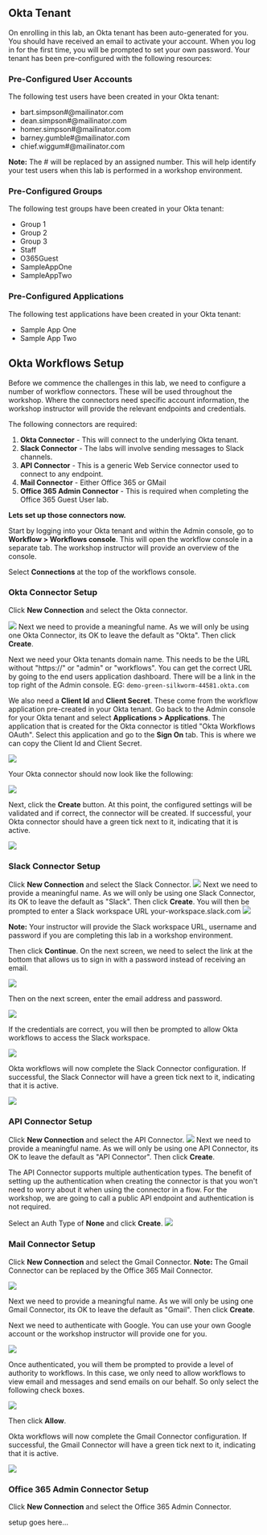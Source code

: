 ﻿## Okta Tenant

On enrolling in this lab, an Okta tenant has been auto-generated for you. You should have received an email to activate your account. When you log in for the first time, you will be prompted to set your own password.
Your tenant has been pre-configured with the following resources:

### Pre-Configured User Accounts
The following test users have been created in your Okta tenant:
 * bart.simpson#@mailinator.com
 * dean.simpson#@mailinator.com
 * homer.simpson#@mailinator.com
 * barney.gumble#@mailinator.com
 * chief.wiggum#@mailinator.com

**Note:**  The # will be replaced by an assigned number. This will help identify your test users when this lab is performed in a workshop environment.

### Pre-Configured Groups
The following test groups have been created in your Okta tenant:
-   Group 1
-   Group 2
-   Group 3
-   Staff
-   O365Guest
-   SampleAppOne
-   SampleAppTwo

### Pre-Configured Applications
The following test applications have been created in your Okta tenant:
-   Sample App One
-   Sample App Two

## Okta Workflows Setup
Before we commence the challenges in this lab, we need to configure a number of workflow connectors. These will be used throughout the workshop. Where the connectors need specific account information, the workshop instructor will provide the relevant endpoints and credentials. 

The following connectors are required:
1. **Okta Connector** - This will connect to the underlying Okta tenant.
2. **Slack Connector** - The labs will involve sending messages to Slack channels.
3. **API Connector** - This is a generic Web Service connector used to connect to any endpoint.
4. **Mail Connector** - Either Office 365 or GMail
5. **Office 365 Admin Connector** - This is required when completing the Office 365 Guest User lab.

**Lets set up those connectors now.**

Start by logging into your Okta tenant and within the Admin console, go to **Workflow > Workflows console**. This will open the workflow console in a separate tab. The workshop instructor will provide an overview of the console.

Select **Connections** at the top of the workflows console.

### Okta Connector Setup
Click **New Connection** and select the Okta connector.

![](https://github.com/iamse-blog/wic1-workshop/blob/main/images/002/image1.png?raw=true")
Next we need to provide a meaningful name. As we will only be using one Okta Connector, its OK to leave the default as "Okta".
Then click **Create**.

Next we need your Okta tenants domain name. This needs to be the URL without "https://" or "admin" or "workflows". You can get the correct URL by going to the end users application dashboard. There will be a link in the top right of the Admin console.
EG: 
`demo-green-silkworm-44581.okta.com`

We also need a **Client Id** and **Client Secret**. These come from the workflow application pre-created in your Okta tenant. Go back to the Admin console for your Okta tenant and select **Applications > Applications**. The application that is created for the Okta connector is titled "Okta Workflows OAuth". Select this application and go to the **Sign On** tab. This is where we can copy the Client Id and Client Secret.

![](https://github.com/iamse-blog/wic1-workshop/blob/main/images/002/image2.png?raw=true")

Your Okta connector should now look like the following:

![](https://github.com/iamse-blog/wic1-workshop/blob/main/images/002/image3.png?raw=true")

Next, click the **Create** button. At this point, the configured settings will be validated and if correct, the connector will be created. If successful, your Okta connector should have a green tick next to it, indicating that it is active.

![](https://github.com/iamse-blog/wic1-workshop/blob/main/images/002/image4.png?raw=true")

### Slack Connector Setup
Click **New Connection** and select the Slack Connector.
![](https://github.com/iamse-blog/wic1-workshop/blob/main/images/002/image5.png?raw=true")
Next we need to provide a meaningful name. As we will only be using one Slack Connector, its OK to leave the default as "Slack".
Then click **Create**.
You will then be prompted to enter a Slack workspace URL your-workspace.slack.com
![](https://github.com/iamse-blog/wic1-workshop/blob/main/images/002/image6.png?raw=true")

**Note:** Your instructor will provide the Slack workspace URL, username and password if you are completing this lab in a workshop environment.

Then click **Continue**.
On the next screen, we need to select the link at the bottom that allows us to sign in with a password instead of receiving an email.

![](https://github.com/iamse-blog/wic1-workshop/blob/main/images/002/image7.png?raw=true")

Then on the next screen, enter the email address and password.

![](https://github.com/iamse-blog/wic1-workshop/blob/main/images/002/image8.png?raw=true")

If the credentials are correct, you will then be prompted to allow Okta workflows to access the Slack workspace.

![](https://github.com/iamse-blog/wic1-workshop/blob/main/images/002/image9.png?raw=true")

Okta workflows will now complete the Slack Connector configuration. If successful, the Slack Connector will have a green tick next to it, indicating that it is active.

![](https://github.com/iamse-blog/wic1-workshop/blob/main/images/002/image10.png?raw=true")

### API Connector Setup
Click **New Connection** and select the API Connector.
![](https://github.com/iamse-blog/wic1-workshop/blob/main/images/002/image11.png?raw=true")
Next we need to provide a meaningful name. As we will only be using one API Connector, its OK to leave the default as "API Connector". Then click **Create**.

The API Connector supports multiple authentication types. The benefit of setting up the authentication when creating the connector is that you won't need to worry about it when using the connector in a flow. For the workshop, we are going to call a public API endpoint and authentication is not required. 

Select an Auth Type of **None** and click **Create**.
![](https://github.com/iamse-blog/wic1-workshop/blob/main/images/002/image12.png?raw=true")

### Mail Connector Setup
Click **New Connection** and select the Gmail Connector.
**Note:** The Gmail Connector can be replaced by the Office 365 Mail Connector.

![](https://github.com/iamse-blog/wic1-workshop/blob/main/images/002/image13.png?raw=true")

Next we need to provide a meaningful name. As we will only be using one Gmail Connector, its OK to leave the default as "Gmail".
Then click **Create**.

Next we need to authenticate with Google. You can use your own Google account or the workshop instructor will provide one for you.

![](https://github.com/iamse-blog/wic1-workshop/blob/main/images/002/image14.png?raw=true")

Once authenticated, you will them be prompted to provide a level of authority to workflows. In this case, we only need to allow workflows to view email and messages and send emails on our behalf. So only select the following check boxes.

![](https://github.com/iamse-blog/wic1-workshop/blob/main/images/002/image15.png?raw=true")

Then click **Allow**.

Okta workflows will now complete the Gmail Connector configuration. If successful, the Gmail Connector will have a green tick next to it, indicating that it is active.

![](https://github.com/iamse-blog/wic1-workshop/blob/main/images/002/image16.png?raw=true")

### Office 365 Admin Connector Setup
Click **New Connection** and select the Office 365 Admin Connector.

setup goes here...
